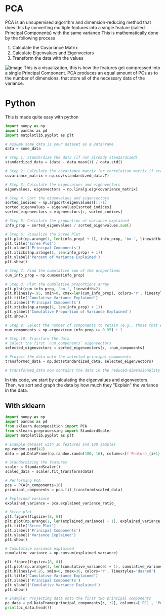 # PCA
PCA is an unsupervised algorithm and dimension-reducing method that does this by converting multiple features into a single feature (called Principal Components) with the same variance
This is mathematically done by the following process
1. Calculate the Covariance Matrix
2. Calculate Eigenvalues and Eigenvectors
3. Transform the data with the values

![image](https://github.com/user-attachments/assets/a2150179-9ac5-4978-931d-05fcfa3bfc74)
This is a visualization, this is how the features get compressed into a single Principal Component. PCA produces an equal amount of PCs as to the number of dimensions, that store all of the necessary data of the variance.

# Python
This is made quite easy with python

```Python
import numpy as np
import pandas as pd
import matplotlib.pyplot as plt

# Assume some_data is your dataset as a DataFrame
data = some_data

# Step 1: Standardize the data (if not already standardized)
standardized_data = (data - data.mean()) / data.std()

# Step 2: Calculate the covariance matrix (or correlation matrix if standardized)
covariance_matrix = np.cov(standardized_data.T)

# Step 3: Calculate the eigenvalues and eigenvectors
eigenvalues, eigenvectors = np.linalg.eig(covariance_matrix)

# Step 4: Sort the eigenvalues and eigenvectors
sorted_indices = np.argsort(eigenvalues)[::-1]
sorted_eigenvalues = eigenvalues[sorted_indices]
sorted_eigenvectors = eigenvectors[:, sorted_indices]

# Step 5: Calculate the proportion of variance explained
info_prop = sorted_eigenvalues / sorted_eigenvalues.sum()

# Step 6: Visualize the Scree Plot
plt.plot(np.arange(1, len(info_prop) + 1), info_prop, 'bo-', linewidth=2)
plt.title('Scree Plot')
plt.xlabel('Principal Components')
plt.xticks(np.arange(1, len(info_prop) + 1))
plt.ylabel('Percent of Variance Explained')
plt.show()

# Step 7: Find the cumulative sum of the proportions
cum_info_prop = np.cumsum(info_prop)

# Step 8: Plot the cumulative proportions array
plt.plot(cum_info_prop, 'bo-', linewidth=2)
plt.hlines(y=.95, xmin=0, xmax=len(cum_info_prop), colors='r', linestyles='--')
plt.title('Cumulative Variance Explained')
plt.xlabel('Principal Components')
plt.xticks(np.arange(1, len(info_prop) + 1))
plt.ylabel('Cumulative Proportion of Variance Explained')
plt.show()

# Step 9: Select the number of components to retain (e.g., those that explain 95% of variance)
num_components = np.argmax(cum_info_prop >= 0.95) + 1

# Step 10: Transform the data
# Select the first `num_components` eigenvectors
selected_eigenvectors = sorted_eigenvectors[:, :num_components]

# Project the data onto the selected principal components
transformed_data = np.dot(standardized_data, selected_eigenvectors)

# transformed_data now contains the data in the reduced-dimensionality space

```
In this code, we start by calculating the eigenvalues and eigenvectors. Then, we sort and graph the data by how much they "Explain" the variance in the data.
## With sklearn
```Python
import numpy as np
import pandas as pd
from sklearn.decomposition import PCA
from sklearn.preprocessing import StandardScaler
import matplotlib.pyplot as plt

# Example dataset with 16 features and 100 samples
np.random.seed(42)
data = pd.DataFrame(np.random.randn(100, 16), columns=[f'Feature_{i+1}' for i in range(16)])

# Standardizing the features
scaler = StandardScaler()
scaled_data = scaler.fit_transform(data)

# Performing PCA
pca = PCA(n_components=16)
principal_components = pca.fit_transform(scaled_data)

# Explained variance
explained_variance = pca.explained_variance_ratio_

# Scree plot
plt.figure(figsize=(8, 6))
plt.plot(np.arange(1, len(explained_variance) + 1), explained_variance, 'bo-', linewidth=2)
plt.title('Scree Plot')
plt.xlabel('Principal Components')
plt.ylabel('Variance Explained')
plt.show()

# Cumulative variance explained
cumulative_variance = np.cumsum(explained_variance)

plt.figure(figsize=(8, 6))
plt.plot(np.arange(1, len(cumulative_variance) + 1), cumulative_variance, 'bo-', linewidth=2)
plt.hlines(y=0.95, xmin=0, xmax=16, colors='r', linestyles='dashed')
plt.title('Cumulative Variance Explained')
plt.xlabel('Principal Components')
plt.ylabel('Cumulative Variance Explained')
plt.show()

# Example: Projecting data onto the first two principal components
pc_data = pd.DataFrame(principal_components[:, :2], columns=['PC1', 'PC2'])
print(pc_data.head())

```

